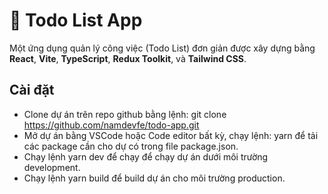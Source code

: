 # 📝 Todo List App

Một ứng dụng quản lý công việc (Todo List) đơn giản được xây dựng bằng **React**, **Vite**, **TypeScript**, **Redux Toolkit**, và **Tailwind CSS**.

## Cài đặt

- Clone dự án trên repo github bằng lệnh: git clone https://github.com/namdevfe/todo-app.git
- Mở dự án bằng VSCode hoặc Code editor bất kỳ, chạy lệnh: yarn để tải các package cần cho dự có trong file package.json.
- Chạy lệnh yarn dev để chạy để chạy dự án dưới môi trường development.
- Chạy lệnh yarn build để build dự án cho môi trường production.
